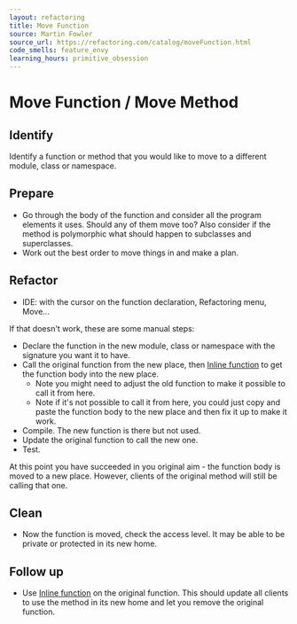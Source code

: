 ```yaml
---
layout: refactoring
title: Move Function
source: Martin Fowler
source_url: https://refactoring.com/catalog/moveFunction.html
code_smells: feature_envy
learning_hours: primitive_obsession
---
```


# Move Function / Move Method

## Identify
Identify a function or method that you would like to move to a different module, class or namespace.

## Prepare
* Go through the body of the function and consider all the program elements it uses. Should any of them move too? Also consider if the method is polymorphic what should happen to subclasses and superclasses.
* Work out the best order to move things in and make a plan.

## Refactor
* IDE: with the cursor on the function declaration, Refactoring menu, Move...

If that doesn't work, these are some manual steps:
* Declare the function in the new module, class or namespace with the signature you want it to have.
* Call the original function from the new place, then [Inline function](inline_function.html) to get the function body into the new place.
  * Note you might need to adjust the old function to make it possible to call it from here.
  * Note if it's not possible to call it from here, you could just copy and paste the function body to the new place and then fix it up to make it work.
* Compile. The new function is there but not used.
* Update the original function to call the new one.
* Test.

At this point you have succeeded in you original aim - the function body is moved to a new place. However, clients of the original method will still be calling that one. 

## Clean
* Now the function is moved, check the access level. It may be able to be private or protected in its new home.

## Follow up
* Use [Inline function](inline_function.html) on the original function. This should update all clients to use the method in its new home and let you remove the original function.

